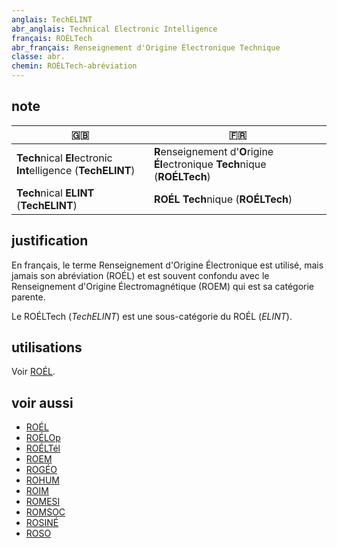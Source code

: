 ```yaml
---
anglais: TechELINT
abr_anglais: Technical Electronic Intelligence
français: ROÉLTech
abr_français: Renseignement d'Origine Électronique Technique
classe: abr.
chemin: ROÉLTech-abréviation
---
```

## note

🇬🇧 | 🇫🇷
---|---
**Tech**nical **El**ectronic **Int**elligence (**TechELINT**) | **R**enseignement d'**O**rigine **Él**ectronique **Tech**nique (**ROÉLTech**)
**Tech**nical **ELINT** (**TechELINT**) | **ROÉL** **Tech**nique (**ROÉLTech**)

## justification

En français, le terme Renseignement d'Origine Électronique est utilisé, mais jamais son abréviation (ROÉL) et est souvent confondu avec le Renseignement d'Origine Électromagnétique (ROEM) qui est sa catégorie parente.

Le ROÉLTech (_TechELINT_) est une sous-catégorie du ROÉL (_ELINT_).

## utilisations

Voir [ROÉL](ROÉL-abréviation.html).

## voir aussi

- [ROÉL](ROÉL-abréviation.html)
- [ROÉLOp](ROÉLOp-abréviation.html)
- [ROÉLTél](ROÉLTél-abréviation.html)
- [ROEM](ROEM-abréviation.html)
- [ROGÉO](ROGÉO-abréviation.html)
- [ROHUM](ROHUM-abréviation.html)
- [ROIM](ROIM-abréviation.html)
- [ROMESI](ROMESI-abréviation.html)
- [ROMSOC](ROMSOC-abréviation.html)
- [ROSINÉ](ROSINÉ-abréviation.html)
- [ROSO](ROSO-abréviation.html)
